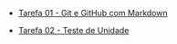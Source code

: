 * [Tarefa 01 - Git e GitHub com Markdown](https://github.com/CharlesEdu07/eng-software-2/blob/master/tarefas/20241/CharlesEdu07/tarefa01.md)

* [Tarefa 02 - Teste de Unidade](https://github.com/CharlesEdu07/eng-software-2/blob/master/tarefas/20241/CharlesEdu07/tarefa02.md)
